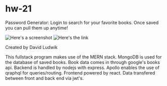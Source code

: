 # hw-21

Password Generator:
Login to search for your favorite books. Once saved you can pull them up anytime!


![Here's a screenshot](.pics/screenshot.png)
![Here's the link](https://rocky-sands-21364.herokuapp.com/)

Created by David Ludwik

This fullstack program makes use of the MERN stack. MongoDB is used for the database of saved books. Book data comes in through google's books api. Backend is handled by nodejs with express. Apollo enables the use of qraphql for queries/routing. Frontend powered by react. Data transfered between front and back end via jwt's.